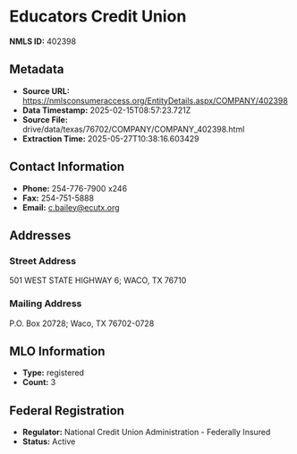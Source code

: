 # Educators Credit Union

**NMLS ID:** 402398

## Metadata
- **Source URL:** https://nmlsconsumeraccess.org/EntityDetails.aspx/COMPANY/402398
- **Data Timestamp:** 2025-02-15T08:57:23.721Z
- **Source File:** drive/data/texas/76702/COMPANY/COMPANY_402398.html
- **Extraction Time:** 2025-05-27T10:38:16.603429

## Contact Information
- **Phone:** 254-776-7900 x246
- **Fax:** 254-751-5888
- **Email:** c.bailey@ecutx.org

## Addresses
### Street Address
501 WEST STATE HIGHWAY 6; WACO, TX 76710

### Mailing Address
P.O. Box 20728; Waco, TX 76702-0728

## MLO Information
- **Type:** registered
- **Count:** 3

## Federal Registration
- **Regulator:** National Credit Union Administration - Federally Insured
- **Status:** Active
